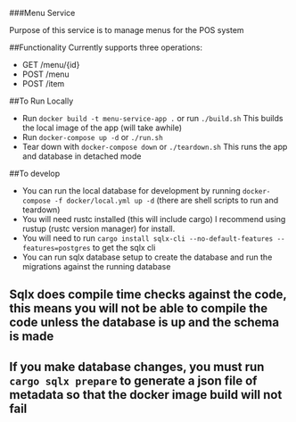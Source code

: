 ###Menu Service

Purpose of this service is to manage menus for the POS system

##Functionality
Currently supports three operations: 
- GET /menu/{id}
- POST /menu
- POST /item

##To Run Locally
- Run `docker build -t menu-service-app .` or run `./build.sh`
This builds the local image of the app (will take awhile)
- Run `docker-compose up -d` or `./run.sh`
- Tear down with `docker-compose down` or `./teardown.sh`
This runs the app and database in detached mode

##To develop
- You can run the local database for development by running `docker-compose -f docker/local.yml up -d` (there are shell scripts to run and teardown)
- You will need rustc installed (this will include cargo) I recommend using rustup (rustc version manager) for install.
- You will need to run `cargo install sqlx-cli --no-default-features --features=postgres` to get the sqlx cli
- You can run sqlx database setup to create the database and run the migrations against the running database
## Sqlx does compile time checks against the code, this means you will not be able to compile the code unless the database is up and the schema is made
## If you make database changes, you must run `cargo sqlx prepare` to generate a json file of metadata so that the docker image build will not fail

